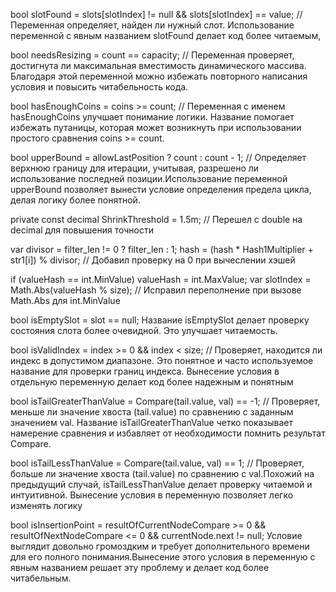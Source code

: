 bool slotFound = slots[slotIndex] != null && slots[slotIndex] == value;
// Переменная определяет, найден ли нужный слот. Использование переменной с явным названием slotFound делает код более читаемым,

bool needsResizing = count == capacity;
// Переменная проверяет, достигнута ли максимальная вместимость динамического массива. Благодаря этой переменной можно избежать повторного написания условия и повысить читабельность кода.

bool hasEnoughCoins = coins >= count;
// Переменная с именем hasEnoughCoins улучшает понимание логики. Название помогает избежать путаницы, которая может возникнуть при использовании простого сравнения coins >= count.

bool upperBound = allowLastPosition ? count : count - 1;
// Определяет верхнюю границу для итерации, учитывая, разрешено ли использование последней позиции.Использование переменной upperBound позволяет вынести условие определения предела цикла, делая логику более понятной.

private const decimal ShrinkThreshold = 1.5m;
// Перешел с double на decimal для повышения точности 

var divisor = filter_len != 0 ? filter_len : 1;
hash = (hash * Hash1Multiplier + str1[i]) % divisor;
// Добавил проверку на 0 при вычеслении хэшей

if (valueHash == int.MinValue) valueHash = int.MaxValue;
var slotIndex = Math.Abs(valueHash % size);
// Исправил переполнение при вызове Math.Abs для int.MinValue

bool isEmptySlot = slot == null;
Название isEmptySlot делает проверку состояния слота более очевидной. Это улучшает читаемость.

bool isValidIndex = index >= 0 && index < size;
// Проверяет, находится ли индекс в допустимом диапазоне. Это понятное и часто используемое название для проверки границ индекса. Вынесение условия в отдельную переменную делает код более надежным и понятным

bool isTailGreaterThanValue = Compare(tail.value, val) == -1;
// Проверяет, меньше ли значение хвоста (tail.value) по сравнению с заданным значением val. Название isTailGreaterThanValue четко показывает намерение сравнения и избавляет от необходимости помнить результат Compare.

bool isTailLessThanValue = Compare(tail.value, val) == 1;
// Проверяет, больше ли значение хвоста (tail.value) по сравнению с val.Похожий на предыдущий случай, isTailLessThanValue делает проверку читаемой и интуитивной. Вынесение условия в переменную позволяет легко изменять логику 

bool isInsertionPoint = resultOfCurrentNodeCompare >= 0 && resultOfNextNodeCompare <= 0 && currentNode.next != null;
Условие выглядит довольно громоздким и требует дополнительного времени для его полного понимания.Вынесение этого условия в переменную с явным названием решает эту проблему и делает код более читабельным.